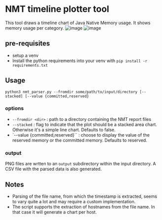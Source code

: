 # NMT timeline plotter tool

This tool draws a timeline chart of Java Native Memory usage. It shows memory usage per category.
![image](https://github.com/user-attachments/assets/cdfba9ff-e298-48a0-a1ba-43c05b15498e)
![image](https://github.com/user-attachments/assets/70ddd49c-b3e5-41ac-af42-33924fc3f25e)


## pre-requisites
 * setup a venv
 * Install the python requirements into your venv with `pip install -r requirements.txt`

## Usage

`python3 nmt_parser.py --fromdir some/path/to/input/directory [--stacked] [--value {committed,reserved}`

### options

 * `--fromdir <dir>` : path to a directory containing the NMT report files
 * `--stacked` : flag to indicate that the plot should be a stacked area chart. Otherwise it's a simple line chart. Defaults to false.
 * `--value {committed,reserved}`` : choose to display the value of the reserved memory or the committed memory. Defaults to reserved.

### output
PNG files are wrtten to an `output` subdirectory within the input directory.
A CSV file with the parsed data is also generated.


## Notes

 * Parsing of the file name, from which the timestamp is extracted, seems to vary quite a lot and may require a custom implementation. 
 * The script supports the extraction of hostnames from the file name. In that case it will generate a chart per host.
